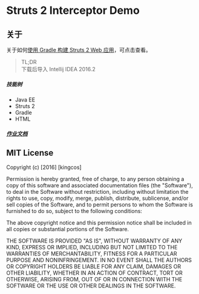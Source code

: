 # Struts 2 Interceptor Demo

## 关于

关于如何[使用 Gradle 构建 Struts 2 Web 应用](https://maimieng.com/2016/21/)，可点击查看。

> TL;DR
> <br>
> 下载后导入 Intellij IDEA 2016.2

##### 技能树

- Java EE
- Struts 2
- Gradle
- HTML

##### [作业文档](Doc/)

## MIT License

Copyright (c) [2016] [kingcos]

Permission is hereby granted, free of charge, to any person obtaining a copy
of this software and associated documentation files (the "Software"), to deal
in the Software without restriction, including without limitation the rights
to use, copy, modify, merge, publish, distribute, sublicense, and/or sell
copies of the Software, and to permit persons to whom the Software is
furnished to do so, subject to the following conditions:

The above copyright notice and this permission notice shall be included in all
copies or substantial portions of the Software.

THE SOFTWARE IS PROVIDED "AS IS", WITHOUT WARRANTY OF ANY KIND, EXPRESS OR
IMPLIED, INCLUDING BUT NOT LIMITED TO THE WARRANTIES OF MERCHANTABILITY,
FITNESS FOR A PARTICULAR PURPOSE AND NONINFRINGEMENT. IN NO EVENT SHALL THE
AUTHORS OR COPYRIGHT HOLDERS BE LIABLE FOR ANY CLAIM, DAMAGES OR OTHER
LIABILITY, WHETHER IN AN ACTION OF CONTRACT, TORT OR OTHERWISE, ARISING FROM,
OUT OF OR IN CONNECTION WITH THE SOFTWARE OR THE USE OR OTHER DEALINGS IN THE
SOFTWARE.
